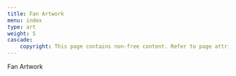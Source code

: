 ```yaml
---
title: Fan Artwork
menu: index
type: art
weight: 5
cascade:
    copyright: This page contains non-free content. Refer to page attribution(s), content used with permission.
---
```


Fan Artwork

